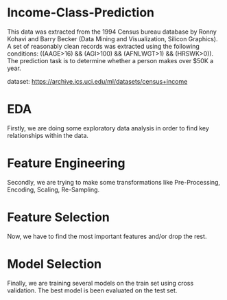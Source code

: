 # Income-Class-Prediction
This data was extracted from the 1994 Census bureau database by Ronny Kohavi and Barry Becker (Data Mining and Visualization, Silicon Graphics). A set of reasonably clean records was extracted using the following conditions: ((AAGE>16) && (AGI>100) && (AFNLWGT>1) && (HRSWK>0)). 
The prediction task is to determine whether a person makes over $50K a year.

dataset: https://archive.ics.uci.edu/ml/datasets/census+income


# EDA 
Firstly, we are doing some exploratory data analysis in order to find key relationships within the data.
  
# Feature Engineering 
Secondly, we are trying to make some transformations like Pre-Processing, Encoding, Scaling, Re-Sampling.

# Feature Selection
Now, we have to find the most important features and/or drop the rest.

# Model Selection
Finally, we are training several models on the train set using cross validation. The best model is been evaluated on the test set.
